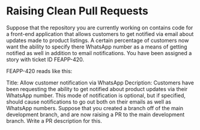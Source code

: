 # Raising Clean Pull Requests

Suppose that the repository you are currently working on contains code for
a front-end application that allows customers to get notified via email about
updates made to product listings. A certain percentage of customers now want
the ability to specify there WhatsApp number as a means of getting notified
as well in addition to email notifications. You have been assigned a story with
ticket ID FEAPP-420.

FEAPP-420 reads like this:

Title: Allow customer notification via WhatsApp
Decription: Customers have been requesting the ability to get notified about product updates via their WhatsApp number.
This mode of notification is optional, but if specified, should cause notifications to go out both on their emails as well as WhatsApp numbers.
Suppose that you created a branch off of the main development branch, and are now raising a PR to the main development branch. Write a PR description for this.
